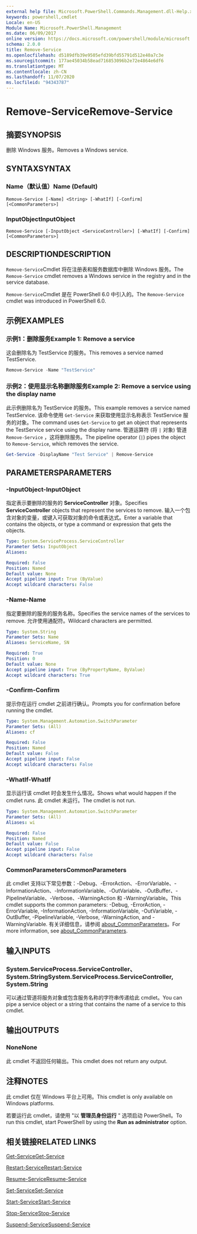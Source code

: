 ```yaml
---
external help file: Microsoft.PowerShell.Commands.Management.dll-Help.xml
keywords: powershell,cmdlet
Locale: en-US
Module Name: Microsoft.PowerShell.Management
ms.date: 06/09/2017
online version: https://docs.microsoft.com/powershell/module/microsoft.powershell.management/remove-service?view=powershell-6&WT.mc_id=ps-gethelp
schema: 2.0.0
title: Remove-Service
ms.openlocfilehash: d5189dfb39e9505efd39bfd55791d512e40a7c3e
ms.sourcegitcommit: 177ae45034b58ead716853096b2e72e4864e6df6
ms.translationtype: MT
ms.contentlocale: zh-CN
ms.lasthandoff: 11/07/2020
ms.locfileid: "94343787"
---
```

# <span data-ttu-id="d16b3-103">Remove-Service</span><span class="sxs-lookup"><span data-stu-id="d16b3-103">Remove-Service</span></span>

## <span data-ttu-id="d16b3-104">摘要</span><span class="sxs-lookup"><span data-stu-id="d16b3-104">SYNOPSIS</span></span>
<span data-ttu-id="d16b3-105">删除 Windows 服务。</span><span class="sxs-lookup"><span data-stu-id="d16b3-105">Removes a Windows service.</span></span>

## <span data-ttu-id="d16b3-106">SYNTAX</span><span class="sxs-lookup"><span data-stu-id="d16b3-106">SYNTAX</span></span>

### <span data-ttu-id="d16b3-107">Name（默认值）</span><span class="sxs-lookup"><span data-stu-id="d16b3-107">Name (Default)</span></span>

```
Remove-Service [-Name] <String> [-WhatIf] [-Confirm] [<CommonParameters>]
```

### <span data-ttu-id="d16b3-108">InputObject</span><span class="sxs-lookup"><span data-stu-id="d16b3-108">InputObject</span></span>

```
Remove-Service [-InputObject <ServiceController>] [-WhatIf] [-Confirm] [<CommonParameters>]
```

## <span data-ttu-id="d16b3-109">DESCRIPTION</span><span class="sxs-lookup"><span data-stu-id="d16b3-109">DESCRIPTION</span></span>

<span data-ttu-id="d16b3-110">`Remove-Service`Cmdlet 将在注册表和服务数据库中删除 Windows 服务。</span><span class="sxs-lookup"><span data-stu-id="d16b3-110">The `Remove-Service` cmdlet removes a Windows service in the registry and in the service database.</span></span>

<span data-ttu-id="d16b3-111">`Remove-Service`Cmdlet 是在 PowerShell 6.0 中引入的。</span><span class="sxs-lookup"><span data-stu-id="d16b3-111">The `Remove-Service` cmdlet was introduced in PowerShell 6.0.</span></span>

## <span data-ttu-id="d16b3-112">示例</span><span class="sxs-lookup"><span data-stu-id="d16b3-112">EXAMPLES</span></span>

### <span data-ttu-id="d16b3-113">示例1：删除服务</span><span class="sxs-lookup"><span data-stu-id="d16b3-113">Example 1: Remove a service</span></span>

<span data-ttu-id="d16b3-114">这会删除名为 TestService 的服务。</span><span class="sxs-lookup"><span data-stu-id="d16b3-114">This removes a service named TestService.</span></span>

```powershell
Remove-Service -Name "TestService"
```

### <span data-ttu-id="d16b3-115">示例2：使用显示名称删除服务</span><span class="sxs-lookup"><span data-stu-id="d16b3-115">Example 2: Remove a service using the display name</span></span>

<span data-ttu-id="d16b3-116">此示例删除名为 TestService 的服务。</span><span class="sxs-lookup"><span data-stu-id="d16b3-116">This example removes a service named TestService.</span></span> <span data-ttu-id="d16b3-117">该命令使用 `Get-Service` 来获取使用显示名称表示 TestService 服务的对象。</span><span class="sxs-lookup"><span data-stu-id="d16b3-117">The command uses `Get-Service` to get an object that represents the TestService service using the display name.</span></span> <span data-ttu-id="d16b3-118">管道运算符 (将 `|` 对象) 管道 `Remove-Service` ，这将删除服务。</span><span class="sxs-lookup"><span data-stu-id="d16b3-118">The pipeline operator (`|`) pipes the object to `Remove-Service`, which removes the service.</span></span>

```powershell
Get-Service -DisplayName "Test Service" | Remove-Service
```

## <span data-ttu-id="d16b3-119">PARAMETERS</span><span class="sxs-lookup"><span data-stu-id="d16b3-119">PARAMETERS</span></span>

### <span data-ttu-id="d16b3-120">-InputObject</span><span class="sxs-lookup"><span data-stu-id="d16b3-120">-InputObject</span></span>

<span data-ttu-id="d16b3-121">指定表示要删除的服务的 **ServiceController** 对象。</span><span class="sxs-lookup"><span data-stu-id="d16b3-121">Specifies **ServiceController** objects that represent the services to remove.</span></span> <span data-ttu-id="d16b3-122">输入一个包含对象的变量，或键入可获取对象的命令或表达式。</span><span class="sxs-lookup"><span data-stu-id="d16b3-122">Enter a variable that contains the objects, or type a command or expression that gets the objects.</span></span>

```yaml
Type: System.ServiceProcess.ServiceController
Parameter Sets: InputObject
Aliases:

Required: False
Position: Named
Default value: None
Accept pipeline input: True (ByValue)
Accept wildcard characters: False
```

### <span data-ttu-id="d16b3-123">-Name</span><span class="sxs-lookup"><span data-stu-id="d16b3-123">-Name</span></span>

<span data-ttu-id="d16b3-124">指定要删除的服务的服务名称。</span><span class="sxs-lookup"><span data-stu-id="d16b3-124">Specifies the service names of the services to remove.</span></span> <span data-ttu-id="d16b3-125">允许使用通配符。</span><span class="sxs-lookup"><span data-stu-id="d16b3-125">Wildcard characters are permitted.</span></span>

```yaml
Type: System.String
Parameter Sets: Name
Aliases: ServiceName, SN

Required: True
Position: 0
Default value: None
Accept pipeline input: True (ByPropertyName, ByValue)
Accept wildcard characters: True
```

### <span data-ttu-id="d16b3-126">-Confirm</span><span class="sxs-lookup"><span data-stu-id="d16b3-126">-Confirm</span></span>

<span data-ttu-id="d16b3-127">提示你在运行 cmdlet 之前进行确认。</span><span class="sxs-lookup"><span data-stu-id="d16b3-127">Prompts you for confirmation before running the cmdlet.</span></span>

```yaml
Type: System.Management.Automation.SwitchParameter
Parameter Sets: (All)
Aliases: cf

Required: False
Position: Named
Default value: False
Accept pipeline input: False
Accept wildcard characters: False
```

### <span data-ttu-id="d16b3-128">-WhatIf</span><span class="sxs-lookup"><span data-stu-id="d16b3-128">-WhatIf</span></span>

<span data-ttu-id="d16b3-129">显示运行该 cmdlet 时会发生什么情况。</span><span class="sxs-lookup"><span data-stu-id="d16b3-129">Shows what would happen if the cmdlet runs.</span></span> <span data-ttu-id="d16b3-130">此 cmdlet 未运行。</span><span class="sxs-lookup"><span data-stu-id="d16b3-130">The cmdlet is not run.</span></span>

```yaml
Type: System.Management.Automation.SwitchParameter
Parameter Sets: (All)
Aliases: wi

Required: False
Position: Named
Default value: False
Accept pipeline input: False
Accept wildcard characters: False
```

### <span data-ttu-id="d16b3-131">CommonParameters</span><span class="sxs-lookup"><span data-stu-id="d16b3-131">CommonParameters</span></span>

<span data-ttu-id="d16b3-132">此 cmdlet 支持以下常见参数：-Debug、-ErrorAction、-ErrorVariable、-InformationAction、-InformationVariable、-OutVariable、-OutBuffer、-PipelineVariable、-Verbose、-WarningAction 和 -WarningVariable。</span><span class="sxs-lookup"><span data-stu-id="d16b3-132">This cmdlet supports the common parameters: -Debug, -ErrorAction, -ErrorVariable, -InformationAction, -InformationVariable, -OutVariable, -OutBuffer, -PipelineVariable, -Verbose, -WarningAction, and -WarningVariable.</span></span> <span data-ttu-id="d16b3-133">有关详细信息，请参阅 [about_CommonParameters](https://go.microsoft.com/fwlink/?LinkID=113216)。</span><span class="sxs-lookup"><span data-stu-id="d16b3-133">For more information, see [about_CommonParameters](https://go.microsoft.com/fwlink/?LinkID=113216).</span></span>

## <span data-ttu-id="d16b3-134">输入</span><span class="sxs-lookup"><span data-stu-id="d16b3-134">INPUTS</span></span>

### <span data-ttu-id="d16b3-135">System.ServiceProcess.ServiceController、System.String</span><span class="sxs-lookup"><span data-stu-id="d16b3-135">System.ServiceProcess.ServiceController, System.String</span></span>

<span data-ttu-id="d16b3-136">可以通过管道将服务对象或包含服务名称的字符串传递给此 cmdlet。</span><span class="sxs-lookup"><span data-stu-id="d16b3-136">You can pipe a service object or a string that contains the name of a service to this cmdlet.</span></span>

## <span data-ttu-id="d16b3-137">输出</span><span class="sxs-lookup"><span data-stu-id="d16b3-137">OUTPUTS</span></span>

### <span data-ttu-id="d16b3-138">None</span><span class="sxs-lookup"><span data-stu-id="d16b3-138">None</span></span>

<span data-ttu-id="d16b3-139">此 cmdlet 不返回任何输出。</span><span class="sxs-lookup"><span data-stu-id="d16b3-139">This cmdlet does not return any output.</span></span>

## <span data-ttu-id="d16b3-140">注释</span><span class="sxs-lookup"><span data-stu-id="d16b3-140">NOTES</span></span>

<span data-ttu-id="d16b3-141">此 cmdlet 仅在 Windows 平台上可用。</span><span class="sxs-lookup"><span data-stu-id="d16b3-141">This cmdlet is only available on Windows platforms.</span></span>

<span data-ttu-id="d16b3-142">若要运行此 cmdlet，请使用 "以 **管理员身份运行** " 选项启动 PowerShell。</span><span class="sxs-lookup"><span data-stu-id="d16b3-142">To run this cmdlet, start PowerShell by using the **Run as administrator** option.</span></span>

## <span data-ttu-id="d16b3-143">相关链接</span><span class="sxs-lookup"><span data-stu-id="d16b3-143">RELATED LINKS</span></span>

[<span data-ttu-id="d16b3-144">Get-Service</span><span class="sxs-lookup"><span data-stu-id="d16b3-144">Get-Service</span></span>](Get-Service.md)

[<span data-ttu-id="d16b3-145">Restart-Service</span><span class="sxs-lookup"><span data-stu-id="d16b3-145">Restart-Service</span></span>](Restart-Service.md)

[<span data-ttu-id="d16b3-146">Resume-Service</span><span class="sxs-lookup"><span data-stu-id="d16b3-146">Resume-Service</span></span>](Resume-Service.md)

[<span data-ttu-id="d16b3-147">Set-Service</span><span class="sxs-lookup"><span data-stu-id="d16b3-147">Set-Service</span></span>](Set-Service.md)

[<span data-ttu-id="d16b3-148">Start-Service</span><span class="sxs-lookup"><span data-stu-id="d16b3-148">Start-Service</span></span>](Start-Service.md)

[<span data-ttu-id="d16b3-149">Stop-Service</span><span class="sxs-lookup"><span data-stu-id="d16b3-149">Stop-Service</span></span>](Stop-Service.md)

[<span data-ttu-id="d16b3-150">Suspend-Service</span><span class="sxs-lookup"><span data-stu-id="d16b3-150">Suspend-Service</span></span>](Suspend-Service.md)
